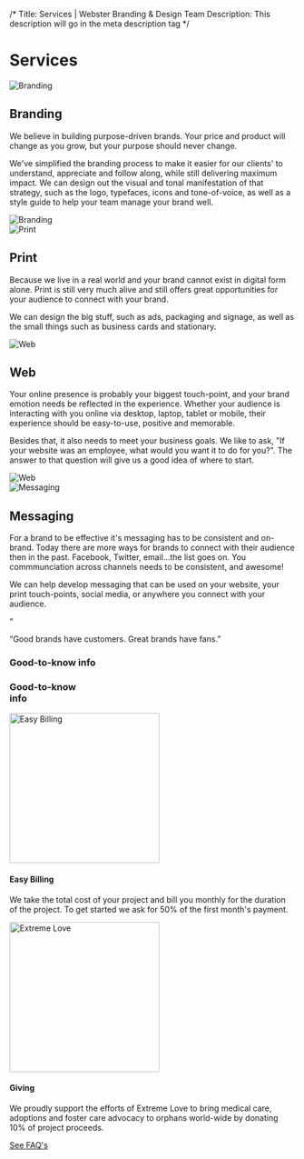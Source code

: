 /*
Title: Services | Webster Branding &amp; Design Team
Description: This description will go in the meta description tag
*/

<div class="page-header text-center">
	<h1 class="title">Services</h1>
	<!-- <div class="container">
		<div class="services-options">
			<div class="row">
				<div class="col-sm-6 col-md-3">
					<a href="#branding" class="btn btn-lg btn-block btn-cream branding-bg">Branding</a>
				</div>
				<div class="col-sm-6 col-md-3">
					<a href="#print" class="btn btn-lg btn-block btn-cream print-bg">Print</a>
				</div>
				<div class="col-sm-6 col-md-3">
					<a href="#web" class="btn btn-lg btn-block btn-cream web-bg">Web</a>
				</div>
				<div class="col-sm-6 col-md-3">
					<a href="#messaging" class="btn btn-lg btn-block btn-cream messaging-bg">Messaging</a>
				</div>
			</div>
		</div>
	</div> -->
</div>

<div id="branding" class="services-anchor"></div>
<section id="big-branding" class="service-description big-branding">
	<div class="container">
		<div class="row">
			<div class="col-sm-8 col-sm-offset-2 visible-xs visible-sm">
				<img src="themes/smm/img/branding-photo.jpg" class="img-circle img-responsive" alt="Branding">
			</div>
			<div class="col-sm-10 col-sm-offset-1 col-md-6 col-md-offset-0 short text-right">
				<h1>Branding</h1>
				<p class="lead">We believe in building purpose-driven brands. Your price and product will change as you grow, but your purpose should never change.</p>
				<p class="lead">We've simplified the branding process to make it easier for our clients' to understand, appreciate and follow along, while still delivering maximum impact. We can design out the visual and tonal manifestation of that strategy, such as the logo, typefaces, icons and tone-of-voice, as well as a style guide to help your team manage your brand well.</p>
			</div>
			<div class="col-md-6 hidden-xs hidden-sm">
				<img src="themes/smm/img/branding-photo.jpg" class="img-circle img-responsive" alt="Branding">
			</div>
		</div>
	</div>
</section>

<div id="print" class="services-anchor"></div>
<section class="service-description big-print bg-brand-white">
	<div class="container">
		<div class="row">
			<div class="col-sm-8 col-sm-offset-2 col-md-6 col-md-offset-0">
				<img src="themes/smm/img/print-photo.jpg" class="img-circle img-responsive" alt="Print">
			</div>
			<div class="col-sm-10 col-sm-offset-1 col-md-6 col-md-offset-0 short">
				<h1>Print</h1>
				<p class="lead">Because we live in a real world and your brand cannot exist in digital form alone.  Print is still very much alive and still offers great opportunities for your audience to connect with your brand.</p>
				<p class="lead">We can design the big stuff, such as ads, packaging and signage, as well as the small things such as business cards and stationary.</p>
			</div>
		</div>
	</div>
</section>

<div id="web" class="services-anchor"></div>
<section class="service-description big-web">
	<div class="container">
		<div class="row">
			<div class="col-sm-8 col-sm-offset-2 visible-xs visible-sm">
				<img src="themes/smm/img/web-photo.jpg" class="img-circle img-responsive" alt="Web">
			</div>
			<div class="col-sm-10 col-sm-offset-1 col-md-6 col-md-offset-0 short text-right">
				<h1>Web</h1>
				<p class="lead">Your online presence is probably your biggest touch-point, and your brand emotion needs be reflected in the experience. Whether your audience is interacting with you online via desktop, laptop, tablet or mobile, their experience should be easy-to-use, positive and memorable.</p>
				<p class="lead">Besides that, it also needs to meet your business goals.  We like to ask, "If your website was an employee, what would you want it to do for you?".  The answer to that question will give us a good idea of where to start.</p>
				</div>
				<div class="col-md-6 hidden-xs hidden-sm">
					<img src="themes/smm/img/web-photo.jpg" class="img-circle img-responsive" alt="Web">
				</div>
			</div>
		</div>
	</section>

<div id="messaging" class="services-anchor"></div>
<section class="service-description big-messaging bg-brand-white">
	<div class="container">
		<div class="row">
			<div class="col-sm-8 col-sm-offset-2 col-md-6 col-md-offset-0">
				<img src="themes/smm/img/messaging-photo.jpg" class="img-circle img-responsive" alt="Messaging">
			</div>
			<div class="col-sm-10 col-sm-offset-1 col-md-6 col-md-offset-0 short">
				<h1>Messaging</h1>
				<p class="lead">For a brand to be effective it's messaging has to be consistent and on-brand.  Today there are more ways for brands to connect with their audience then in the past.  Facebook, Twitter, email...the list goes on.  You commmunciation across channels needs to be consistent, and awesome!</p>
				<p class="lead">We can help develop messaging that can be used on your website, your print touch-points, social media, or anywhere you connect with your audience.</p>
			</div>
		</div>
	</div>
</section>

<!-- Belief #2 -->
<div class="well well-lg">
	<div class="diamond">
		<div class="diamond-border">
			<p>&#8220;</p>
		</div>
	</div>
	<div class="container">
		<p class="lead">&#8220;Good brands have customers.  Great brands have fans.&#8221;</p>
		<div class="accent"></div>
	</div>
</div>

<section id="misc-info" class="bg-brand-red">
	<h3 class="headline-inverse text-center hidden-xs">Good-to-know info</h3>
	<h3 class="headline-inverse text-center visible-xs">Good-to-know<br>info</h3>
	<div class="container">
		<div class="row">
			<div class="col-sm-6 col-md-5 col-md-offset-1 easy-billing">
				<div class="row">
					<div class="col-sm-4"><img src="themes/smm/img/ez-billing.jpg" class="img-responsive img-circle" alt="Easy Billing" width="264" height="264"></div>
					<div class="col-sm-8">
						<h4 class="libre">Easy Billing</h4>
						<p>We take the total cost of your project and bill you monthly for the duration of the project. To get started we ask for 50% of the first month's payment.</p>
					</div>
				</div>
			</div>
			<div class="col-sm-6 col-md-5 col-md-offset-1 sponsor">
				<div class="row">
					<div class="col-sm-4"><img src="themes/smm/img/extreme-love.jpg" class="img-responsive img-circle" alt="Extreme Love" width="264" height="264"></div>
					<div class="col-sm-8">
						<h4 class="libre">Giving</h4>
						<p>We proudly support the efforts of Extreme Love to bring medical care, adoptions and foster care advocacy to orphans world-wide by donating 10% of project proceeds.</p>
					</div>
				</div>
			</div>
			<div class="clearfix"></div>
			<div class="col-xs-12 text-center"><a href="about#faq" class="btn btn-lg btn-black">See FAQ's</a></div>
		</div>
	</div>
</section>